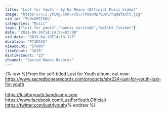 ```yaml
---
title: "Lust for Youth - By No Means (Official Music Video)"
image: "https:\/\/i.ytimg.com\/vi\/ThUsUME78Os\/hqdefault.jpg"
vid_id: "ThUsUME78Os"
categories: "Music"
tags: ["lust for youth","hannes norrvide","malthe fischer"]
date: "2021-09-24T14:24:55+03:00"
vid_date: "2019-04-10T14:13:12Z"
duration: "PT3M43S"
viewcount: "57840"
likeCount: "1015"
dislikeCount: "23"
channel: "Sacred Bones Records"
---
```

{% raw %}From the self-titled Lust for Youth album, out now: <a rel="nofollow" target="blank" href="https://www.sacredbonesrecords.com/products/sbr224-lust-for-youth-lust-for-youth">https://www.sacredbonesrecords.com/products/sbr224-lust-for-youth-lust-for-youth</a><br /><br /><a rel="nofollow" target="blank" href="https://lustforyouth.bandcamp.com">https://lustforyouth.bandcamp.com</a><br /><a rel="nofollow" target="blank" href="https://www.facebook.com/LustForYouth.Official/">https://www.facebook.com/LustForYouth.Official/</a><br /><a rel="nofollow" target="blank" href="https://twitter.com/lust4youth">https://twitter.com/lust4youth</a>{% endraw %}
